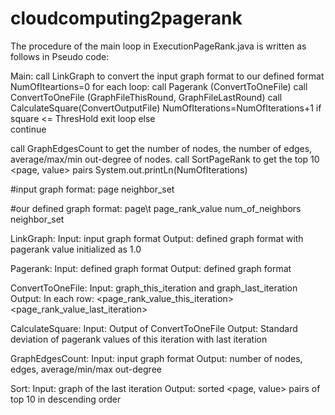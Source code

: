 # cloudcomputing2pagerank
The procedure of the main loop in ExecutionPageRank.java is written as follows in Pseudo code:

Main:
call LinkGraph to convert the input graph format to our defined format
NumOfIteartions=0
for each loop:
  call Pagerank (ConvertToOneFile)
  call ConvertToOneFile (GraphFileThisRound, GraphFileLastRound)
  call CalculateSquare(ConvertOutputFile)
  NumOfIterations=NumOfIterations+1
  if square <= ThresHold
  exit loop
  else    
  continue

call GraphEdgesCount to get the number of nodes, the number of edges, average/max/min out-degree of nodes.
call SortPageRank to get the top 10 <page, value> pairs
System.out.printLn(NumOfIterations)



#input graph format: 
page neighbor_set

#our defined graph format:
page\t page_rank_value num_of_neighbors neighbor_set


LinkGraph:
Input: input graph format
Output: defined graph format with pagerank value initialized as 1.0

Pagerank: 
Input: defined graph format
Output: defined graph format

ConvertToOneFile:
Input: graph_this_iteration and graph_last_iteration
Output: In each row: <page> <page_rank_value_this_iteration> <page_rank_value_last_iteration>

CalculateSquare:
Input: Output of ConvertToOneFile
Output: Standard deviation of pagerank values of this iteration with last iteration

GraphEdgesCount:
Input: input graph format
Output: number of nodes, edges, average/min/max out-degree

Sort: 
Input: graph of the last iteration
Output: sorted <page, value> pairs of top 10 in descending order
